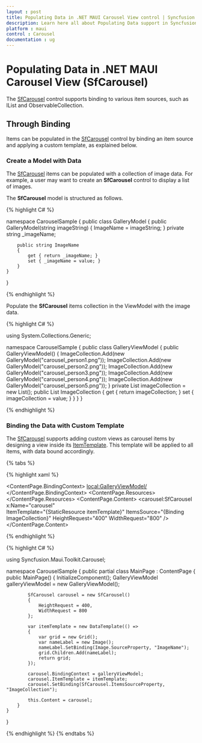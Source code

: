 ```yaml
---
layout : post
title: Populating Data in .NET MAUI Carousel View control | Syncfusion
description: Learn here all about Populating Data support in Syncfusion<sup>®</sup> .NET MAUI Carousel View (SfCarousel) control and more.
platform : maui
control : Carousel
documentation : ug
---
```


# Populating Data in .NET MAUI Carousel View (SfCarousel)

The [SfCarousel](https://help.syncfusion.com/cr/maui-toolkit/Syncfusion.Maui.Toolkit.Carousel.SfCarousel.html) control supports binding to various item sources, such as IList and ObservableCollection.

## Through Binding

Items can be populated in the [SfCarousel](https://help.syncfusion.com/cr/maui-toolkit/Syncfusion.Maui.Toolkit.Carousel.SfCarousel.html) control by binding an item source and applying a custom template, as explained below.

### Create a Model with Data

The [SfCarousel](https://help.syncfusion.com/cr/maui-toolkit/Syncfusion.Maui.Toolkit.Carousel.SfCarousel.html) items can be populated with a collection of image data. For example, a user may want to create an **SfCarousel** control to display a list of images.

The **SfCarousel** model is structured as follows.

{% highlight C# %}

namespace CarouselSample
{
    public class GalleryModel
    {
        public GalleryModel(string imageString)
        {
            ImageName = imageString;
        }
        private string _imageName;

        public string ImageName
        {
            get { return _imageName; }
            set { _imageName = value; }
        }
    }
}

{% endhighlight %}

Populate the **SfCarousel** items collection in the ViewModel with the image data.

{% highlight C# %}

using System.Collections.Generic;

namespace CarouselSample
{
    public class GalleryViewModel
    {
        public GalleryViewModel()
        {
            ImageCollection.Add(new GalleryModel("carousel_person1.png"));
            ImageCollection.Add(new GalleryModel("carousel_person2.png"));
            ImageCollection.Add(new GalleryModel("carousel_person3.png"));
            ImageCollection.Add(new GalleryModel("carousel_person4.png"));
            ImageCollection.Add(new GalleryModel("carousel_person5.png"));
        }
        private List<GalleryModel> imageCollection = new List<GalleryModel>();
        public List<GalleryModel> ImageCollection
        {
            get { return imageCollection; }
            set { imageCollection = value; }
        }
    }
}

{% endhighlight %}

### Binding the Data with Custom Template

The [SfCarousel](https://help.syncfusion.com/cr/maui-toolkit/Syncfusion.Maui.Toolkit.Carousel.SfCarousel.html) supports adding custom views as carousel items by designing a view inside its [ItemTemplate](https://help.syncfusion.com/cr/maui-toolkit/Syncfusion.Maui.Toolkit.Carousel.SfCarousel.html#Syncfusion_Maui_Toolkit_Carousel_SfCarousel_ItemTemplate). This template will be applied to all items, with data bound accordingly.

{% tabs %}

{% highlight xaml %}

<?xml version="1.0" encoding="utf-8" ?>
<ContentPage xmlns="http://schemas.microsoft.com/dotnet/2021/maui"
             xmlns:x="http://schemas.microsoft.com/winfx/2009/xaml"
             xmlns:carousel="clr-namespace:Syncfusion.Maui.Toolkit.Carousel;assembly=Syncfusion.Maui.Toolkit"
             xmlns:local="clr-namespace:CarouselSample"
             x:Class="CarouselSample.MainPage">
    <ContentPage.BindingContext>
        <local:GalleryViewModel/>
    </ContentPage.BindingContext>
    <ContentPage.Resources>
        <ResourceDictionary>
            <DataTemplate x:Key="itemTemplate">
                <Image Source="{Binding ImageName}" 
                       Aspect="AspectFit"/>
            </DataTemplate>
        </ResourceDictionary>
    </ContentPage.Resources>
    <ContentPage.Content>
        <carousel:SfCarousel x:Name="carousel"  
                             ItemTemplate="{StaticResource itemTemplate}" 
                             ItemsSource="{Binding ImageCollection}" 
                             HeightRequest="400" 
                             WidthRequest="800" />
    </ContentPage.Content>
</ContentPage>

{% endhighlight %}

{% highlight C# %}

using Syncfusion.Maui.Toolkit.Carousel;

namespace CarouselSample
{
    public partial class MainPage : ContentPage
    {
        public MainPage()
        {
            InitializeComponent();
            GalleryViewModel galleryViewModel = new GalleryViewModel();

            SfCarousel carousel = new SfCarousel()
            {
                HeightRequest = 400,
                WidthRequest = 800
            };

            var itemTemplate = new DataTemplate(() =>
            {
                var grid = new Grid();
                var nameLabel = new Image();
                nameLabel.SetBinding(Image.SourceProperty, "ImageName");
                grid.Children.Add(nameLabel);
                return grid;
            });

            carousel.BindingContext = galleryViewModel;
            carousel.ItemTemplate = itemTemplate;
            carousel.SetBinding(SfCarousel.ItemsSourceProperty, "ImageCollection");

            this.Content = carousel;
        }
    }
}

{% endhighlight %}
{% endtabs %}


